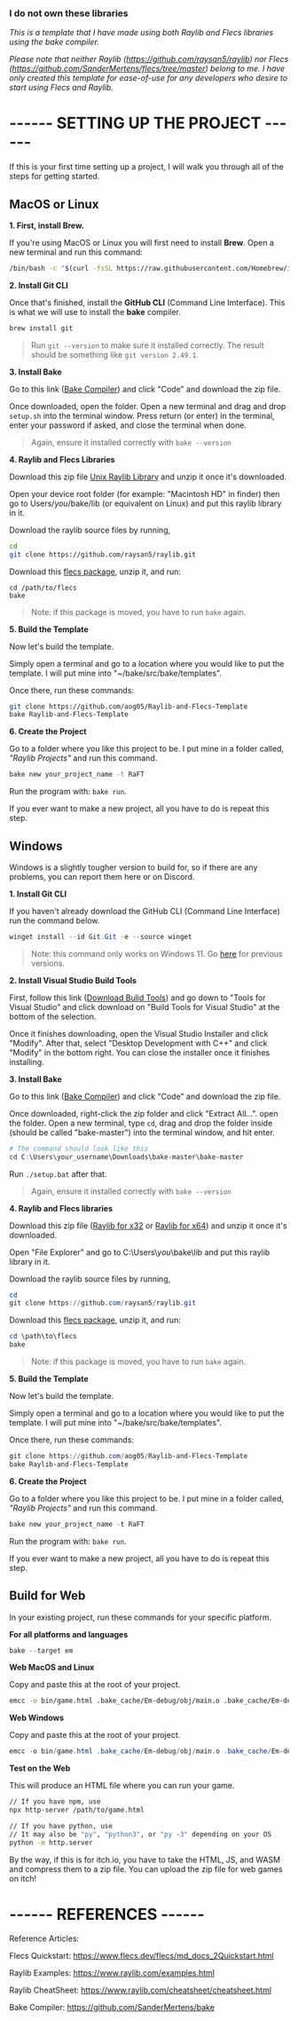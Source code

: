 ### I do not own these libraries
_This is a template that I have made using both Raylib and Flecs libraries using the bake compiler._

_Please note that neither Raylib (https://github.com/raysan5/raylib) nor Flecs (https://github.com/SanderMertens/flecs/tree/master) belong to me. I have only created this template for ease-of-use for any developers who desire to start using Flecs and Raylib._

# ------ SETTING UP THE PROJECT ------
If this is your first time setting up a project, I will walk you through all of the steps for getting started.

## MacOS or Linux
**1. First, install Brew.**

If you're using MacOS or Linux you will first need to install **Brew**. Open a new terminal and run this command:
```bash
/bin/bash -c "$(curl -fsSL https://raw.githubusercontent.com/Homebrew/install/HEAD/install.sh)"
```
**2. Install Git CLI**

Once that's finished, install the **GitHub CLI** (Command Line Imterface). This is what we will use to install the **bake** compiler.
```bash
brew install git
```
> Run `git --version` to make sure it installed correctly. The result should be something like `git version 2.49.1`.

**3. Install Bake**

Go to this link ([Bake Compiler](https://github.com/SanderMertens/bake)) and click "Code" and download the zip file.

Once downloaded, open the folder. Open a new terminal and drag and drop `setup.sh` into the terminal window. Press return (or enter) in the terminal, enter your password if asked, and close the terminal when done.

> Again, ensure it installed correctly with `bake --version`

**4. Raylib and Flecs Libraries**

Download this zip file [Unix Raylib Library](https://github.com/user-attachments/files/17962571/libraylib.a.zip) and unzip it once it's downloaded.

Open your device root folder (for example: "Macintosh HD" in finder) then go to Users/*you*/bake/lib (or equivalent on Linux) and put this raylib library in it.

Download the raylib source files by running,
```bash
cd
git clone https://github.com/raysan5/raylib.git
```

Download this [flecs package](https://github.com/user-attachments/files/17963061/flecs.zip), unzip it, and run:
```
cd /path/to/flecs
bake
```
> Note: if this package is moved, you have to run `bake` again.

**5. Build the Template**

Now let's build the template.

Simply open a terminal and go to a location where you would like to put the template. I will put mine into "~/bake/src/bake/templates".

Once there, run these commands:
```bash
git clone https://github.com/aog05/Raylib-and-Flecs-Template
bake Raylib-and-Flecs-Template
```

**6. Create the Project**

Go to a folder where you like this project to be. I put mine in a folder called, *"Raylib Projects"* and run this command.
```bash
bake new your_project_name -t RaFT
```

Run the program with: `bake run`.

If you ever want to make a new project, all you have to do is repeat this step.

## Windows
Windows is a slightly tougher version to build for, so if there are any problems, you can report them here or on Discord.

**1. Install Git CLI**

If you haven't already download the GitHub CLI (Command Line Interface) run the command below.
```powershell
winget install --id Git.Git -e --source winget
```
> Note: this command only works on Windows 11. Go [here](https://git-scm.com/downloads/win) for previous versions.

**2. Install Visual Studio Build Tools**

First, follow this link ([Download Bulid Tools](https://visualstudio.microsoft.com/downloads/#build-tools-for-visual-studio-2022)) and go down to "Tools for Visual Studio" and click download on "Build Tools for Visual Studio" at the bottom of the selection.

Once it finishes downloading, open the Visual Studio Installer and click "Modify". After that, select "Desktop Development with C++" and click "Modify" in the bottom right. You can close the installer once it finishes installing.

**3. Install Bake**

Go to this link ([Bake Compiler](https://github.com/SanderMertens/bake)) and click "Code" and download the zip file.

Once downloaded, right-click the zip folder and click "Extract All...". open the folder. Open a new terminal, type `cd`, drag and drop the folder inside (should be called "bake-master") into the terminal window, and hit enter.
```powershell
# The command should look like this
cd C:\Users\your_username\Downloads\bake-master\bake-master
```

Run `./setup.bat` after that.

> Again, ensure it installed correctly with `bake --version`

**4. Raylib and Flecs libraries**

Download this zip file ([Raylib for x32](https://github.com/user-attachments/files/18310969/raylibdll.zip) or [Raylib for x64](https://github.com/user-attachments/files/18310976/raylibdll.zip)) and unzip it once it's downloaded.

Open "File Explorer" and go to C:\Users\\*you*\bake\lib and put this raylib library in it.

Download the raylib source files by running,
```powershell
cd
git clone https://github.com/raysan5/raylib.git
```

Download this [flecs package](https://github.com/user-attachments/files/17963061/flecs.zip), unzip it, and run:
```powershell
cd \path\to\flecs
bake
```
> Note: if this package is moved, you have to run `bake` again.

**5. Build the Template**

Now let's build the template.

Simply open a terminal and go to a location where you would like to put the template. I will put mine into "~/bake/src/bake/templates".

Once there, run these commands:
```powershell
git clone https://github.com/aog05/Raylib-and-Flecs-Template
bake Raylib-and-Flecs-Template
```

**6. Create the Project**

Go to a folder where you like this project to be. I put mine in a folder called, _"Raylib Projects"_ and run this command.
```powershell
bake new your_project_name -t RaFT
```

Run the program with: `bake run`.

If you ever want to make a new project, all you have to do is repeat this step.

## Build for Web

In your existing project, run these commands for your specific platform.

**For all platforms and languages**
```powershell
bake --target em
```

**Web MacOS and Linux**

Copy and paste this at the root of your project.
```bash
emcc -o bin/game.html .bake_cache/Em-debug/obj/main.o .bake_cache/Em-debug/obj/flecs.o -Wall -std=c99 -D_DEFAULT_SOURCE -Wno-missing-braces -Wunused-result --embed-file assets -Os -I ~/raylib/src -I ~/raylib/src/external -I include -I deps -s USE_GLFW=3 -s ASYNCIFY -s TOTAL_MEMORY=67108864 -s FORCE_FILESYSTEM=1 --shell-file ~/raylib/src/minshell.html ~/raylib/src/web/libraylib.a -DPLATFORM_WEB -s 'EXPORTED_FUNCTIONS=["_free","_malloc","_main"]' -s EXPORTED_RUNTIME_METHODS=ccall
```

**Web Windows**

Copy and paste this at the root of your project.
```powershell
emcc -o bin/game.html .bake_cache/Em-debug/obj/main.o .bake_cache/Em-debug/obj/flecs.o -Wall -std=c99 -D_DEFAULT_SOURCE -Wno-missing-braces -Wunused-result --embed-file assets -Os -I C:/raylib/src -I C:/raylib/src/external -I include -I deps -s USE_GLFW=3 -s ASYNCIFY -s TOTAL_MEMORY=67108864 -s FORCE_FILESYSTEM=1 --shell-file C:/raylib/src/minshell.html C:/raylib/src/web/libraylib.a -DPLATFORM_WEB -s 'EXPORTED_FUNCTIONS=["_free","_malloc","_main"]' -s EXPORTED_RUNTIME_METHODS=ccall
```

**Test on the Web**

This will produce an HTML file where you can run your game.

```bash
// If you have npm, use
npx http-server /path/to/game.html

// If you have python, use
// It may also be "py", "python3", or "py -3" depending on your OS
python -m http.server
```

By the way, if this is for itch.io, you have to take the HTML, JS, and WASM and compress them to a zip file. You can upload the zip file for web games on itch!

# ------ REFERENCES ------
Reference Articles:

Flecs Quickstart: https://www.flecs.dev/flecs/md_docs_2Quickstart.html

Raylib Examples: https://www.raylib.com/examples.html

Raylib CheatSheet: https://www.raylib.com/cheatsheet/cheatsheet.html

Bake Compiler: https://github.com/SanderMertens/bake

